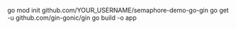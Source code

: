 go mod init github.com/YOUR_USERNAME/semaphore-demo-go-gin
go get -u github.com/gin-gonic/gin
go build -o app

